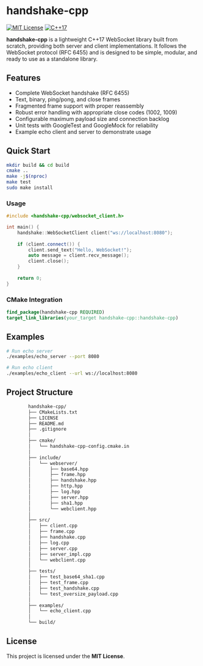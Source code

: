 # handshake-cpp

[![MIT License](https://img.shields.io/badge/License-MIT-blue.svg)](LICENSE)
[![C++17](https://img.shields.io/badge/C%2B%2B-17-blue.svg)](https://isocpp.org/)

**handshake-cpp** is a lightweight C++17 WebSocket library built from scratch, providing both server and client implementations. It follows the WebSocket protocol (RFC 6455) and is designed to be simple, modular, and ready to use as a standalone library.

## Features
- Complete WebSocket handshake (RFC 6455)
- Text, binary, ping/pong, and close frames
- Fragmented frame support with proper reassembly
- Robust error handling with appropriate close codes (1002, 1009)
- Configurable maximum payload size and connection backlog
- Unit tests with GoogleTest and GoogleMock for reliability
- Example echo client and server to demonstrate usage

## Quick Start

```bash
mkdir build && cd build
cmake ..
make -j$(nproc)
make test
sudo make install
```

### Usage

```cpp
#include <handshake-cpp/websocket_client.h>

int main() {
    handshake::WebSocketClient client("ws://localhost:8080");
    
    if (client.connect()) {
        client.send_text("Hello, WebSocket!");
        auto message = client.recv_message();
        client.close();
    }
    
    return 0;
}
```

### CMake Integration
```cmake
find_package(handshake-cpp REQUIRED)
target_link_libraries(your_target handshake-cpp::handshake-cpp)
```

## Examples

```bash
# Run echo server
./examples/echo_server --port 8080

# Run echo client
./examples/echo_client --url ws://localhost:8080
```

## Project Structure
```bash
        handshake-cpp/
        ├── CMakeLists.txt
        ├── LICENSE
        ├── README.md
        ├── .gitignore
        │
        ├── cmake/
        │   └── handshake-cpp-config.cmake.in
        │
        ├── include/
        │   └── webserver/
        │       ├── base64.hpp
        │       ├── frame.hpp
        │       ├── handshake.hpp
        │       ├── http.hpp
        │       ├── log.hpp
        │       ├── server.hpp
        │       ├── sha1.hpp
        │       └── webclient.hpp
        │
        ├── src/
        │   ├── client.cpp
        │   ├── frame.cpp
        │   ├── handshake.cpp
        │   ├── log.cpp
        │   ├── server.cpp
        │   ├── server_impl.cpp
        │   └── webclient.cpp
        │
        ├── tests/
        │   ├── test_base64_sha1.cpp
        │   ├── test_frame.cpp
        │   ├── test_handshake.cpp
        │   └── test_oversize_payload.cpp
        │
        ├── examples/
        │   └── echo_client.cpp
        │
        └── build/

```

## License
This project is licensed under the **MIT License**.
